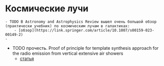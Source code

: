 # Космические лучи
	- TODO В Astronomy and Astrophysics Review вышел очень большой обзор (практически учебник) по космическим лучам в галактиках:
		- [обзор](https://link.springer.com/article/10.1007/s00159-023-00149-2)
	-
- TODO прочесть. Proof of principle for template synthesis approach for the radio emission from vertical extensive air showers
	- [статья](https://arxiv.org/pdf/2307.02939)